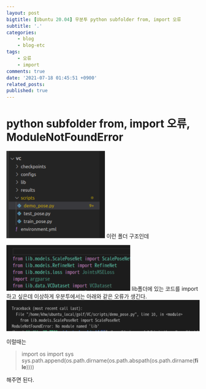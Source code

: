 ```yaml
---
layout: post
bigtitle: [Ubuntu 20.04] 우분투 python subfolder from, import 오류
subtitle: '.'
categories:
    - blog
    - blog-etc
tags:
    - 오류
    - import
comments: true
date: '2021-07-18 01:45:51 +0900'
related_posts:
published: true
---
```


# python subfolder from, import 오류, ModuleNotFoundError


![그림1](/assets/img/Blog/Etc/macbuntu/15.PNG)
이런 폴더 구조인데

![그림1](/assets/img/Blog/Etc/macbuntu/16.PNG)
lib폴더에 있는 코드를 import하고 싶은데 이상하게 우분투에서는 아래와 같은 오류가 생긴다.
![그림1](/assets/img/Blog/Etc/macbuntu/17.PNG)

이럴때는
>import os
import sys
sys.path.append(os.path.dirname(os.path.abspath(os.path.dirname(__file__))))

해주면 된다.
